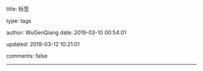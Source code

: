 title: 标签

type: tags

author: WuGenQiang
date: 2019-03-10 00:54:01

updated: 2019-03-12 10:21:01

comments: false

---
